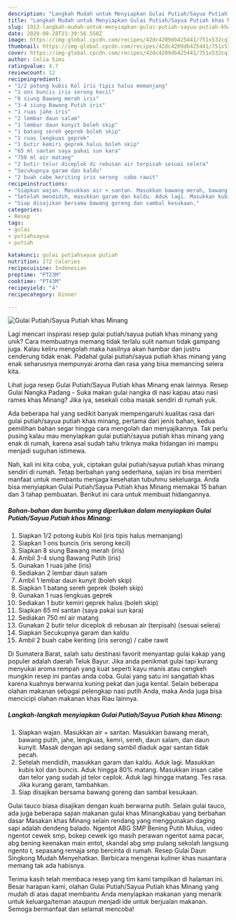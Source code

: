 ```yaml
---
description: "Langkah Mudah untuk Menyiapkan Gulai Putiah/Sayua Putiah khas Minang, Bikin Ngiler"
title: "Langkah Mudah untuk Menyiapkan Gulai Putiah/Sayua Putiah khas Minang, Bikin Ngiler"
slug: 1913-langkah-mudah-untuk-menyiapkan-gulai-putiah-sayua-putiah-khas-minang-bikin-ngiler
date: 2020-08-28T21:39:56.550Z
image: https://img-global.cpcdn.com/recipes/42dc4209db425441/751x532cq70/gulai-putiahsayua-putiah-khas-minang-foto-resep-utama.jpg
thumbnail: https://img-global.cpcdn.com/recipes/42dc4209db425441/751x532cq70/gulai-putiahsayua-putiah-khas-minang-foto-resep-utama.jpg
cover: https://img-global.cpcdn.com/recipes/42dc4209db425441/751x532cq70/gulai-putiahsayua-putiah-khas-minang-foto-resep-utama.jpg
author: Celia Sims
ratingvalue: 4.7
reviewcount: 12
recipeingredient:
- "1/2 potong kubis Kol iris tipis halus memanjang"
- "1 ons buncis iris serong kecil"
- "8 siung Bawang merah iris"
- "3-4 siung Bawang Putih iris"
- "1 ruas jahe iris"
- "2 lembar daun salam"
- "1 lembar daun kunyit boleh skip"
- "1 batang sereh geprek boleh skip"
- "1 ruas lengkuas geprek"
- "1 butir kemiri geprek halus boleh skip"
- "65 ml santan saya pakai sun kara"
- "750 ml air matang"
- "2 butir telur diceplok di rebusan air terpisah sesuai selera"
- "Secukupnya garam dan kaldu"
- "2 buah cabe keriting iris serong  cabe rawit"
recipeinstructions:
- "Siapkan wajan. Masukkan air + santan. Masukkan bawang merah, bawang putih, jahe, lengkuas, kemri, sereh, daun salam, dan daun kunyit. Masak dengan api sedang sambil diaduk agar santan tidak pecah."
- "Setelah mendidih, masukkan garam dan kaldu. Aduk lagi. Masukkan kubis kol dan buncis. Aduk hingga 80% matang. Masukkan irisan cabe dan telor yang sudah jd telor ceplok. Aduk lagi hingga matang. Tes rasa. Jika kurang garam, tambahkan."
- "Siap disajikan bersama bawang goreng dan sambal kesukaan."
categories:
- Resep
tags:
- gulai
- putiahsayua
- putiah

katakunci: gulai putiahsayua putiah 
nutrition: 272 calories
recipecuisine: Indonesian
preptime: "PT23M"
cooktime: "PT43M"
recipeyield: "4"
recipecategory: Dinner

---
```



![Gulai Putiah/Sayua Putiah khas Minang](https://img-global.cpcdn.com/recipes/42dc4209db425441/751x532cq70/gulai-putiahsayua-putiah-khas-minang-foto-resep-utama.jpg)

Lagi mencari inspirasi resep gulai putiah/sayua putiah khas minang yang unik? Cara membuatnya memang tidak terlalu sulit namun tidak gampang juga. Kalau keliru mengolah maka hasilnya akan hambar dan justru cenderung tidak enak. Padahal gulai putiah/sayua putiah khas minang yang enak seharusnya mempunyai aroma dan rasa yang bisa memancing selera kita.

Lihat juga resep Gulai Putiah/Sayua Putiah khas Minang enak lainnya. Resep Gulai Nangka Padang - Suka makan gulai nangka di nasi kapau atau nasi rames khas Minang? Jika iya, sesekali coba masak sendiri di rumah yuk.

Ada beberapa hal yang sedikit banyak mempengaruhi kualitas rasa dari gulai putiah/sayua putiah khas minang, pertama dari jenis bahan, kedua pemilihan bahan segar hingga cara mengolah dan menyajikannya. Tak perlu pusing kalau mau menyiapkan gulai putiah/sayua putiah khas minang yang enak di rumah, karena asal sudah tahu triknya maka hidangan ini mampu menjadi suguhan istimewa.


Nah, kali ini kita coba, yuk, ciptakan gulai putiah/sayua putiah khas minang sendiri di rumah. Tetap berbahan yang sederhana, sajian ini bisa memberi manfaat untuk membantu menjaga kesehatan tubuhmu sekeluarga. Anda bisa menyiapkan Gulai Putiah/Sayua Putiah khas Minang memakai 15 bahan dan 3 tahap pembuatan. Berikut ini cara untuk membuat hidangannya.

<!--inarticleads1-->

##### Bahan-bahan dan bumbu yang diperlukan dalam menyiapkan Gulai Putiah/Sayua Putiah khas Minang:

1. Siapkan 1/2 potong kubis Kol (iris tipis halus memanjang)
1. Siapkan 1 ons buncis (iris serong kecil)
1. Siapkan 8 siung Bawang merah (iris)
1. Ambil 3-4 siung Bawang Putih (iris)
1. Gunakan 1 ruas jahe (iris)
1. Sediakan 2 lembar daun salam
1. Ambil 1 lembar daun kunyit (boleh skip)
1. Siapkan 1 batang sereh geprek (boleh skip)
1. Gunakan 1 ruas lengkuas geprek
1. Sediakan 1 butir kemiri geprek halus (boleh skip)
1. Siapkan 65 ml santan (saya pakai sun kara)
1. Sediakan 750 ml air matang
1. Gunakan 2 butir telur diceplok di rebusan air (terpisah) (sesuai selera)
1. Siapkan Secukupnya garam dan kaldu
1. Ambil 2 buah cabe keriting (iris serong) / cabe rawit


Di Sumatera Barat, salah satu destinasi favorit menyantap gulai kakap yang populer adalah daerah Teluk Bayur. Jika anda penikmat gulai tapi kurang menyukai aroma rempah yang kuat seperti kayu manis atau cengkeh mungkin resep ini pantas anda coba. Gulai yang satu ini sangatlah khas karena kuahnya berwarna kuning pekat dan juga kental. Selain beberapa olahan makanan sebagai pelengkap nasi putih Anda, maka Anda juga bisa mencicipi olahan makanan khas Riau lainnya. 

<!--inarticleads2-->

##### Langkah-langkah menyiapkan Gulai Putiah/Sayua Putiah khas Minang:

1. Siapkan wajan. Masukkan air + santan. Masukkan bawang merah, bawang putih, jahe, lengkuas, kemri, sereh, daun salam, dan daun kunyit. Masak dengan api sedang sambil diaduk agar santan tidak pecah.
1. Setelah mendidih, masukkan garam dan kaldu. Aduk lagi. Masukkan kubis kol dan buncis. Aduk hingga 80% matang. Masukkan irisan cabe dan telor yang sudah jd telor ceplok. Aduk lagi hingga matang. Tes rasa. Jika kurang garam, tambahkan.
1. Siap disajikan bersama bawang goreng dan sambal kesukaan.


Gulai tauco biasa disajikan dengan kuah berwarna putih. Selain gulai tauco, ada juga beberapa sajian makanan gulai khas Minangkabau yang berbahan dasar Masakan khas Minang selain rendang yang menggunakan daging sapi adalah dendeng balado. Ngentot ABG SMP Bening Putih Mulus, video ngentot cewek smp, bokep cewek igo masih perawan ngentot sama pacar, abg bening keenakan main entot, skandal abg smp pulang sekolah langsung ngento t, sepasang remaja smp bercinta di rumah. Resep Gulai Daun Singkong Mudah Menyehatkan. Berbicara mengenai kuliner khas nusantara memang tak ada habisnya. 

Terima kasih telah membaca resep yang tim kami tampilkan di halaman ini. Besar harapan kami, olahan Gulai Putiah/Sayua Putiah khas Minang yang mudah di atas dapat membantu Anda menyiapkan makanan yang menarik untuk keluarga/teman ataupun menjadi ide untuk berjualan makanan. Semoga bermanfaat dan selamat mencoba!
